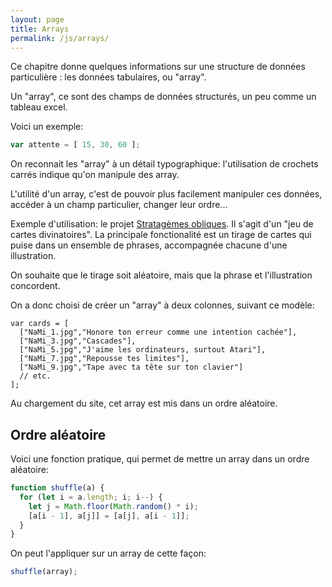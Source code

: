 ```yaml
---
layout: page
title: Arrays
permalink: /js/arrays/
---
```


Ce chapitre donne quelques informations sur une structure de données particulière : les données tabulaires, ou "array".

Un "array", ce sont des champs de données structurés, un peu comme un tableau excel.

Voici un exemple:

```javascript
var attente = [ 15, 30, 60 ];
```

On reconnait les "array" à un détail typographique: l'utilisation de crochets carrés indique qu'on manipule des array.

L'utilité d'un array, c'est de pouvoir plus facilement manipuler ces données, accéder à un champ particulier, changer leur ordre...

Exemple d'utilisation: le projet [Stratagèmes obliques](https://oblique-strategies.github.io/). Il s'agit d'un "jeu de cartes divinatoires". La principale fonctionalité est un tirage de cartes qui puise dans un ensemble de phrases, accompagnée chacune d'une illustration.

On souhaite que le tirage soit aléatoire, mais que la phrase et l'illustration concordent.

On a donc choisi de créer un "array" à deux colonnes, suivant ce modèle:

```
var cards = [
  ["NaMi_1.jpg","Honore ton erreur comme une intention cachée"],
  ["NaMi_3.jpg","Cascades"],
  ["NaMi_5.jpg","J'aime les ordinateurs, surtout Atari"],
  ["NaMi_7.jpg","Repousse tes limites"],
  ["NaMi_9.jpg","Tape avec ta tête sur ton clavier"]
  // etc.
];
```

Au chargement du site, cet array est mis dans un ordre aléatoire.

## Ordre aléatoire

Voici une fonction pratique, qui permet de mettre un array dans un ordre aléatoire:

```javascript
function shuffle(a) {
  for (let i = a.length; i; i--) {
    let j = Math.floor(Math.random() * i);
    [a[i - 1], a[j]] = [a[j], a[i - 1]];
  }
}
```

On peut l'appliquer sur un array de cette façon:

```javascript
shuffle(array);
```

